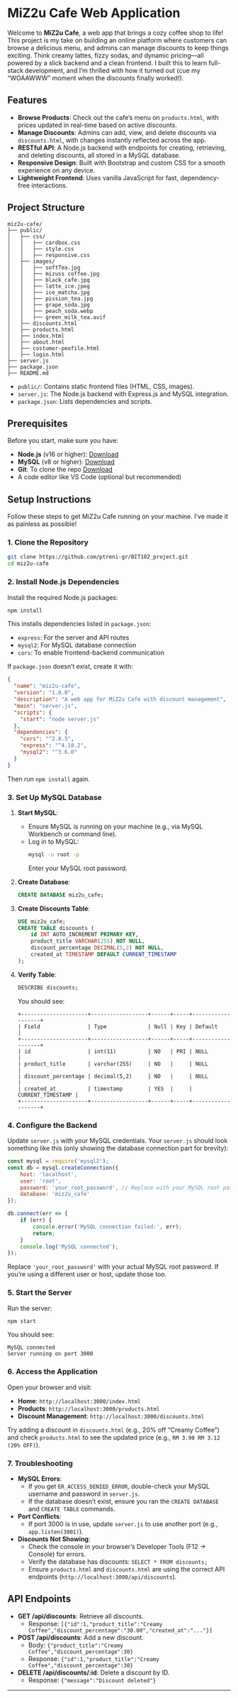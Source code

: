 # MiZ2u Cafe Web Application

Welcome to **MiZ2u Cafe**, a web app that brings a cozy coffee shop to life! This project is my take on building an online platform where customers can browse a delicious menu, and admins can manage discounts to keep things exciting. Think creamy lattes, fizzy sodas, and dynamic pricing—all powered by a slick backend and a clean frontend. I built this to learn full-stack development, and I’m thrilled with how it turned out (cue my “WOAAWWW” moment when the discounts finally worked!).

## Features

- **Browse Products**: Check out the cafe’s menu on `products.html`, with prices updated in real-time based on active discounts.
- **Manage Discounts**: Admins can add, view, and delete discounts via `discounts.html`, with changes instantly reflected across the app.
- **RESTful API**: A Node.js backend with endpoints for creating, retrieving, and deleting discounts, all stored in a MySQL database.
- **Responsive Design**: Built with Bootstrap and custom CSS for a smooth experience on any device.
- **Lightweight Frontend**: Uses vanilla JavaScript for fast, dependency-free interactions.

## Project Structure

```
miz2u-cafe/
├── public/
│   ├── css/
│   │   ├── cardbox.css
│   │   ├── style.css
│   │   ├── responsive.css
│   ├── images/
│   │   ├── softTea.jpg
│   │   ├── mizuss coffee.jpg
│   │   ├── black_cafe.jpg
│   │   ├── latte_ice.jpeg
│   │   ├── ice_matcha.jpg
│   │   ├── pission_tea.jpg
│   │   ├── grape_soda.jpg
│   │   ├── peach_soda.webp
│   │   ├── green_milk_tea.avif
│   ├── discounts.html
│   ├── products.html
│   ├── index.html
│   ├── about.html
│   ├── costumer-peofile.html
│   ├── login.html
├── server.js
├── package.json
├── README.md
```

- `public/`: Contains static frontend files (HTML, CSS, images).
- `server.js`: The Node.js backend with Express.js and MySQL integration.
- `package.json`: Lists dependencies and scripts.

## Prerequisites

Before you start, make sure you have:

- **Node.js** (v16 or higher): [Download](https://nodejs.org/)
- **MySQL** (v8 or higher): [Download](https://dev.mysql.com/downloads/)
- **Git**: To clone the repo [Download](https://git-scm.com/)
- A code editor like VS Code (optional but recommended)

## Setup Instructions

Follow these steps to get MiZ2u Cafe running on your machine. I’ve made it as painless as possible!

### 1. Clone the Repository
```bash
git clone https://github.com/ptreni-gr/BIT102_project.git
cd miz2u-cafe
```

### 2. Install Node.js Dependencies
Install the required Node.js packages:

```bash
npm install
```

This installs dependencies listed in `package.json`:
- `express`: For the server and API routes
- `mysql2`: For MySQL database connection
- `cors`: To enable frontend-backend communication

If `package.json` doesn’t exist, create it with:

```json
{
  "name": "miz2u-cafe",
  "version": "1.0.0",
  "description": "A web app for MiZ2u Cafe with discount management",
  "main": "server.js",
  "scripts": {
    "start": "node server.js"
  },
  "dependencies": {
    "cors": "^2.8.5",
    "express": "^4.18.2",
    "mysql2": "^3.6.0"
  }
}
```

Then run `npm install` again.

### 3. Set Up MySQL Database
1. **Start MySQL**:
   - Ensure MySQL is running on your machine (e.g., via MySQL Workbench or command line).
   - Log in to MySQL:
     ```bash
     mysql -u root -p
     ```
     Enter your MySQL root password.

2. **Create Database**:
   ```sql
   CREATE DATABASE miz2u_cafe;
   ```

3. **Create Discounts Table**:
   ```sql
   USE miz2u_cafe;
   CREATE TABLE discounts (
       id INT AUTO_INCREMENT PRIMARY KEY,
       product_title VARCHAR(255) NOT NULL,
       discount_percentage DECIMAL(5,2) NOT NULL,
       created_at TIMESTAMP DEFAULT CURRENT_TIMESTAMP
   );
   ```

4. **Verify Table**:
   ```sql
   DESCRIBE discounts;
   ```
   You should see:
   ```
   +---------------------+------------------+------+-----+-------------------+
   | Field               | Type             | Null | Key | Default           |
   +---------------------+------------------+------+-----+-------------------+
   | id                  | int(11)          | NO   | PRI | NULL              |
   | product_title       | varchar(255)     | NO   |     | NULL              |
   | discount_percentage | decimal(5,2)     | NO   |     | NULL              |
   | created_at          | timestamp        | YES  |     | CURRENT_TIMESTAMP |
   +---------------------+------------------+------+-----+-------------------+
   ```

### 4. Configure the Backend
Update `server.js` with your MySQL credentials. Your `server.js` should look something like this (only showing the database connection part for brevity):

```javascript
const mysql = require('mysql2');
const db = mysql.createConnection({
    host: 'localhost',
    user: 'root',
    password: 'your_root_password', // Replace with your MySQL root password
    database: 'miz2u_cafe'
});

db.connect(err => {
    if (err) {
        console.error('MySQL connection failed:', err);
        return;
    }
    console.log('MySQL connected');
});
```

Replace `'your_root_password'` with your actual MySQL root password. If you’re using a different user or host, update those too.

### 5. Start the Server
Run the server:

```bash
npm start
```

You should see:
```
MySQL connected
Server running on port 3000
```

### 6. Access the Application
Open your browser and visit:
- **Home**: `http://localhost:3000/index.html`
- **Products**: `http://localhost:3000/products.html`
- **Discount Management**: `http://localhost:3000/discounts.html`

Try adding a discount in `discounts.html` (e.g., 20% off “Creamy Coffee”) and check `products.html` to see the updated price (e.g., `RM 3.90 RM 3.12 (20% OFF)`).

### 7. Troubleshooting
- **MySQL Errors**:
  - If you get `ER_ACCESS_DENIED_ERROR`, double-check your MySQL username and password in `server.js`.
  - If the database doesn’t exist, ensure you ran the `CREATE DATABASE` and `CREATE TABLE` commands.
- **Port Conflicts**:
  - If port 3000 is in use, update `server.js` to use another port (e.g., `app.listen(3001)`).
- **Discounts Not Showing**:
  - Check the console in your browser’s Developer Tools (F12 → Console) for errors.
  - Verify the database has discounts: `SELECT * FROM discounts;`
  - Ensure `products.html` and `discounts.html` are using the correct API endpoints (`http://localhost:3000/api/discounts`).

## API Endpoints

- **GET /api/discounts**: Retrieve all discounts.
  - Response: `[{"id":1,"product_title":"Creamy Coffee","discount_percentage":"30.00","created_at":"..."}]`
- **POST /api/discounts**: Add a new discount.
  - Body: `{"product_title":"Creamy Coffee","discount_percentage":30}`
  - Response: `{"id":1,"product_title":"Creamy Coffee","discount_percentage":30}`
- **DELETE /api/discounts/:id**: Delete a discount by ID.
  - Response: `{"message":"Discount deleted"}`
---

